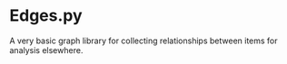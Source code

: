 # Edges.py

A very basic graph library for collecting relationships between items for analysis elsewhere. 

